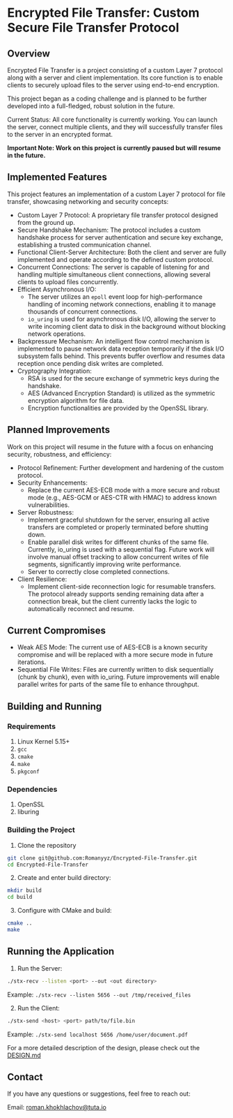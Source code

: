 # Encrypted File Transfer: Custom Secure File Transfer Protocol

## Overview

Encrypted File Transfer is a project consisting of a custom Layer 7 protocol along with a server and client implementation.
Its core function is to enable clients to securely upload files to the server using end-to-end encryption.

This project began as a coding challenge and is planned to be further developed into a full-fledged, robust solution in the future.

Current Status: All core functionality is currently working. You can launch the server,
connect multiple clients, and they will successfully transfer files to the server in an encrypted format.

**Important Note: Work on this project is currently paused but will resume in the future.**

## Implemented Features

This project features an implementation of a custom Layer 7 protocol for file transfer, showcasing networking and security concepts:
- Custom Layer 7 Protocol: A proprietary file transfer protocol designed from the ground up.
- Secure Handshake Mechanism: The protocol includes a custom handshake process for server authentication and secure key exchange, establishing a trusted communication channel.
- Functional Client-Server Architecture: Both the client and server are fully implemented and operate according to the defined custom protocol.
- Concurrent Connections: The server is capable of listening for and handling multiple simultaneous client connections, allowing several clients to upload files concurrently.
- Efficient Asynchronous I/O:
  - The server utilizes an `epoll` event loop for high-performance handling of incoming network connections, enabling it to manage thousands of concurrent connections.
  - `io_uring` is used for asynchronous disk I/O, allowing the server to write incoming client data to disk in the background without blocking network operations.
- Backpressure Mechanism: An intelligent flow control mechanism is implemented to pause network data reception temporarily if the disk I/O subsystem falls behind. This prevents buffer overflow and resumes data reception once pending disk writes are completed.
- Cryptography Integration:
  - RSA is used for the secure exchange of symmetric keys during the handshake.
  - AES (Advanced Encryption Standard) is utilized as the symmetric encryption algorithm for file data.
  - Encryption functionalities are provided by the OpenSSL library.

## Planned Improvements

Work on this project will resume in the future with a focus on enhancing security, robustness, and efficiency:
- Protocol Refinement: Further development and hardening of the custom protocol.
- Security Enhancements:
  - Replace the current AES-ECB mode with a more secure and robust mode (e.g., AES-GCM or AES-CTR with HMAC) to address known vulnerabilities.
- Server Robustness:
  - Implement graceful shutdown for the server, ensuring all active transfers are completed or properly terminated before shutting down.
  - Enable parallel disk writes for different chunks of the same file. Currently, io_uring is used with a sequential flag. Future work will involve manual offset tracking to allow concurrent writes of file segments, significantly improving write performance.
  - Server to correctly close completed connections.
- Client Resilience:
  - Implement client-side reconnection logic for resumable transfers. The protocol already supports sending remaining data after a connection break, but the client currently lacks the logic to automatically reconnect and resume.

## Current Compromises

- Weak AES Mode: The current use of AES-ECB is a known security compromise and will be replaced with a more secure mode in future iterations.
- Sequential File Writes: Files are currently written to disk sequentially (chunk by chunk), even with io_uring. Future improvements will enable parallel writes for parts of the same file to enhance throughput.

## Building and Running

### Requirements

1. Linux Kernel 5.15+
2. `gcc`
3. `cmake`
4. `make`
5. `pkgconf`

### Dependencies

1. OpenSSL
2. liburing
   
### Building the Project

1. Clone the repository
```bash
git clone git@github.com:Romanyyz/Encrypted-File-Transfer.git
cd Encrypted-File-Transfer
```
2. Create and enter build directory:
```bash
mkdir build
cd build
```
3. Configure with CMake and build:
```bash
cmake ..
make
```

## Running the Application

1. Run the Server:
```bash
./stx-recv --listen <port> --out <out directory>
```
Example: `./stx-recv --listen 5656 --out /tmp/received_files`

2. Run the Client:
```bash
./stx-send <host> <port> path/to/file.bin
```
Example: `./stx-send localhost 5656 /home/user/document.pdf`

For a more detailed description of the design, please check out the [DESIGN.md](DESIGN.md)

## Contact

If you have any questions or suggestions, feel free to reach out:

Email: roman.khokhlachov@tuta.io
